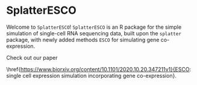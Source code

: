 # SplatterESCO


Welcome to ``SplatterESCO``! ``SplatterESCO`` is an R package for the simple simulation of
single-cell RNA sequencing data, built upon the `splatter` package, with newly added methods ``ESCO`` for simulating gene co-expression.

Check out our paper

\href{https://www.biorxiv.org/content/10.1101/2020.10.20.347211v1}{ESCO: single cell expression simulation incorporating gene co-expression}.

[scater]: https://github.com/davismcc/scater
[SCE]: https://github.com/drisso/SingleCellExperiment
[contrib]: https://github.com/Bioconductor/Contributions/issues/209
[bioc]: https://bioconductor.org/packages/devel/bioc/html/splatter.html
[vignette]: https://bioconductor.org/packages/devel/bioc/vignettes/splatter/inst/doc/splatter.html
[paper]: http://dx.doi.org/10.1186/s13059-017-1305-0
